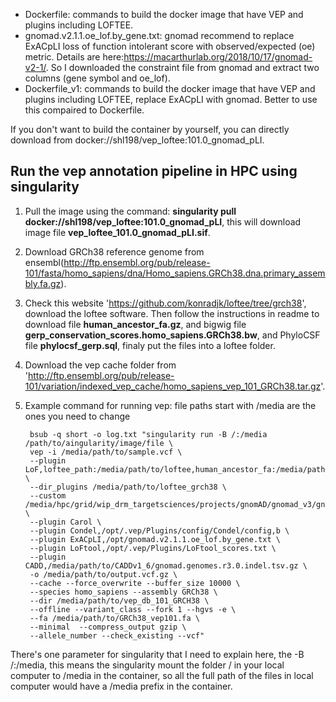 * Dockerfile: commands to build the docker image that have VEP and plugins including LOFTEE.
* gnomad.v2.1.1.oe_lof.by_gene.txt: gnomad recommend to replace ExACpLI loss of
function intolerant score with observed/expected (oe) metric. Details are here:https://macarthurlab.org/2018/10/17/gnomad-v2-1/. So I downloaded the constraint file from gnomad and extract two columns (gene symbol and oe_lof).
* Dockerfile_v1: commands to build the docker image that have VEP and plugins including LOFTEE, replace ExACpLI with gnomad. Better to use this compaired to Dockerfile.

If you don't want to build the container by yourself, you can directly download from docker://shl198/vep_loftee:101.0_gnomad_pLI.

Run the vep annotation pipeline in HPC using singularity
--------------------------------------------------------

1. Pull the image using the command: **singularity pull docker://shl198/vep_loftee:101.0_gnomad_pLI**, this will download image file **vep_loftee_101.0_gnomad_pLI.sif**.
2. Download GRCh38 reference genome from ensembl(http://ftp.ensembl.org/pub/release-101/fasta/homo_sapiens/dna/Homo_sapiens.GRCh38.dna.primary_assembly.fa.gz). <br />
3. Check this website 'https://github.com/konradjk/loftee/tree/grch38', download the loftee software. Then follow the instructions in readme to download file **human_ancestor_fa.gz**, and bigwig file **gerp_conservation_scores.homo_sapiens.GRCh38.bw**, and PhyloCSF file **phylocsf_gerp.sql**, finaly put the files into a loftee folder. <br />
4. Download the vep cache folder from 'http://ftp.ensembl.org/pub/release-101/variation/indexed_vep_cache/homo_sapiens_vep_101_GRCh38.tar.gz'.
5. Example command for running vep: file paths start with /media are the ones you need to change <br /> 

        bsub -q short -o log.txt "singularity run -B /:/media /path/to/aingularity/image/file \
        vep -i /media/path/to/sample.vcf \
        --plugin LoF,loftee_path:/media/path/to/loftee,human_ancestor_fa:/media/path/to/human_ancestor_fa.gz,gerp_bigwig:/media/path/to/gerp_conservation_scores.homo_sapiens.GRCh38.bw,conservation_file:/media/path/to/loftee_grch38/phylocsf_gerp.sql \
		--dir_plugins /media/path/to/loftee_grch38 \
		--custom /media/hpc/grid/wip_drm_targetsciences/projects/gnomAD/gnomad_v3/gnomad.genomes.r3.0.sites.chr16.vcf.bgz,gnomADg,vcf,exact,0,AF_afr,AF_amr,AF_asj,AF_eas,AF_fin,AF_nfe,AF_oth \
		--plugin Carol \
		--plugin Condel,/opt/.vep/Plugins/config/Condel/config,b \
		--plugin ExACpLI,/opt/gnomad.v2.1.1.oe_lof.by_gene.txt \
		--plugin LoFtool,/opt/.vep/Plugins/LoFtool_scores.txt \
		--plugin CADD,/media/path/to/CADDv1_6/gnomad.genomes.r3.0.indel.tsv.gz \
		-o /media/path/to/output.vcf.gz \
		--cache --force_overwrite --buffer_size 10000 \
		--species homo_sapiens --assembly GRCh38 \
		--dir /media/path/to/vep_db_101_GRCH38 \
		--offline --variant_class --fork 1 --hgvs -e \
		--fa /media/path/to/GRCh38_vep101.fa \
		--minimal  --compress_output gzip \
		--allele_number --check_existing --vcf"

There's one parameter for singularity that I need to explain here, the -B /:/media, this means the singularity mount the folder / in your local computer to /media in the container, so all the full path of the files in local computer would have a /media prefix in the container.